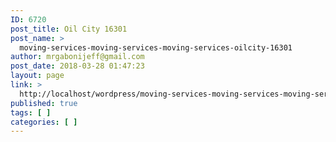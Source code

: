 ```yaml
---
ID: 6720
post_title: Oil City 16301
post_name: >
  moving-services-moving-services-moving-services-oilcity-16301
author: mrgabonijeff@gmail.com
post_date: 2018-03-28 01:47:23
layout: page
link: >
  http://localhost/wordpress/moving-services-moving-services-moving-services-oilcity-16301/
published: true
tags: [ ]
categories: [ ]
---
```

